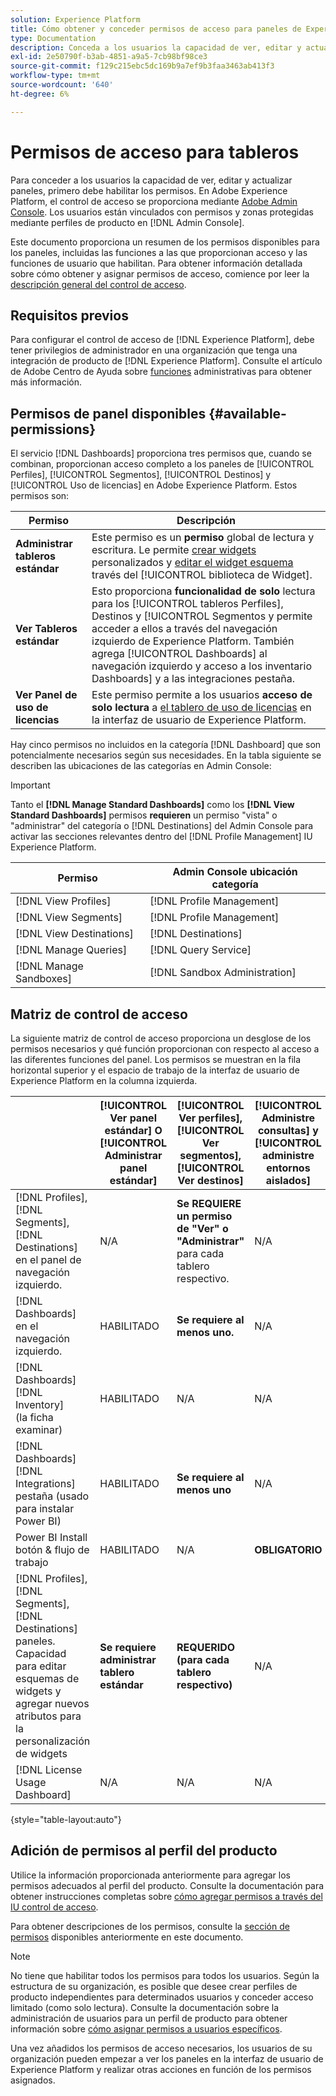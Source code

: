 ```yaml
---
solution: Experience Platform
title: Cómo obtener y conceder permisos de acceso para paneles de Experience Platform
type: Documentation
description: Conceda a los usuarios la capacidad de ver, editar y actualizar paneles de Experience Platform mediante Adobe Admin Console.
exl-id: 2e50790f-b3ab-4851-a9a5-7cb98bf98ce3
source-git-commit: f129c215ebc5dc169b9a7ef9b3faa3463ab413f3
workflow-type: tm+mt
source-wordcount: '640'
ht-degree: 6%

---
```


# Permisos de acceso para tableros

Para conceder a los usuarios la capacidad de ver, editar y actualizar paneles, primero debe habilitar los permisos. En Adobe Experience Platform, el control de acceso se proporciona mediante [Adobe Admin Console](https://adminconsole.adobe.com/). Los usuarios están vinculados con permisos y zonas protegidas mediante perfiles de producto en [!DNL Admin Console].

Este documento proporciona un resumen de los permisos disponibles para los paneles, incluidas las funciones a las que proporcionan acceso y las funciones de usuario que habilitan. Para obtener información detallada sobre cómo obtener y asignar permisos de acceso, comience por leer la [descripción general del control de acceso](../access-control/home.md).

## Requisitos previos

Para configurar el control de acceso de [!DNL Experience Platform], debe tener privilegios de administrador en una organización que tenga una integración de producto de [!DNL Experience Platform]. Consulte el artículo de Adobe Centro de Ayuda sobre [funciones](https://helpx.adobe.com/es/enterprise/using/admin-roles.html) administrativas para obtener más información.

## Permisos de panel disponibles {#available-permissions}

El servicio [!DNL Dashboards] proporciona tres permisos que, cuando se combinan, proporcionan acceso completo a los paneles de [!UICONTROL Perfiles], [!UICONTROL Segmentos], [!UICONTROL Destinos] y [!UICONTROL Uso de licencias] en Adobe Experience Platform. Estos permisos son:

| Permiso | Descripción |
|---|---|
| **Administrar tableros estándar** | Este permiso es un **permiso** global de lectura y escritura. Le permite [crear widgets](./customize/custom-widgets.md) personalizados y [editar el widget esquema](./customize/edit-schema.md) través del [!UICONTROL biblioteca de Widget]. |
| **Ver Tableros estándar** | Esto proporciona **funcionalidad de solo** lectura para los [!UICONTROL tableros Perfiles], Destinos y [!UICONTROL Segmentos y permite acceder a ellos a través del navegación izquierdo de Experience Platform. También agrega [!UICONTROL Dashboards] al navegación izquierdo y acceso a los inventario Dashboards] y a las integraciones pestaña. |
| **Ver Panel de uso de licencias** | Este permiso permite a los usuarios **acceso de solo lectura** a [el tablero de uso de licencias](./guides/license-usage.md) en la interfaz de usuario de Experience Platform. |

Hay cinco permisos no incluidos en la categoría [!DNL Dashboard] que son potencialmente necesarios según sus necesidades. En la tabla siguiente se describen las ubicaciones de las categorías en Admin Console:

>[!IMPORTANT]
>
>Tanto el **[!DNL Manage Standard Dashboards]** como los **[!DNL View Standard Dashboards]** permisos **requieren** un permiso &quot;vista&quot; o &quot;administrar&quot; del categoría o [!DNL Destinations] del Admin Console para activar las secciones relevantes dentro del [!DNL Profile Management] IU Experience Platform.

| Permiso | Admin Console ubicación categoría |
|---|---|
| [!DNL View Profiles] | [!DNL Profile Management] |
| [!DNL View Segments] | [!DNL Profile Management] |
| [!DNL View Destinations] | [!DNL Destinations] |
| [!DNL Manage Queries] | [!DNL Query Service] |
| [!DNL Manage Sandboxes] | [!DNL Sandbox Administration] |

## Matriz de control de acceso

La siguiente matriz de control de acceso proporciona un desglose de los permisos necesarios y qué función proporcionan con respecto al acceso a las diferentes funciones del panel. Los permisos se muestran en la fila horizontal superior y el espacio de trabajo de la interfaz de usuario de Experience Platform en la columna izquierda.

|   | [!UICONTROL Ver panel estándar] O [!UICONTROL Administrar panel estándar] | [!UICONTROL Ver perfiles],<br/>[!UICONTROL Ver segmentos],<br/> [!UICONTROL Ver destinos] | [!UICONTROL Administre consultas] y [!UICONTROL administre entornos aislados] | [!UICONTROL Ver Panel de uso de licencias] |
|---|---|---|---|---|
| [!DNL Profiles],<br/>[!DNL Segments],<br/>[!DNL Destinations] en el panel de navegación izquierdo. | N/A | **Se REQUIERE un permiso de &quot;Ver&quot; o &quot;Administrar&quot;** para cada tablero respectivo. | N/A | N/A |
| [!DNL Dashboards] en el navegación izquierdo. | HABILITADO | **Se requiere al menos uno.** | N/A | N/A |
| [!DNL Dashboards] [!DNL Inventory] <br/> (la ficha examinar) | HABILITADO | N/A | N/A | N/A |
| [!DNL Dashboards]&#x200B;[!DNL Integrations] <br/>pestaña (usado para instalar Power BI) | HABILITADO | **Se requiere al menos uno** | N/A | N/A |
| Power BI Install botón &amp; flujo de trabajo | HABILITADO | N/A | **OBLIGATORIO** | N/A |
| [!DNL Profiles],<br/>[!DNL Segments],<br/>[!DNL Destinations] paneles.<br/>Capacidad para editar esquemas de widgets y agregar nuevos atributos para la personalización de widgets | **Se requiere administrar tablero estándar** | **REQUERIDO (para cada tablero respectivo)** | N/A | N/A |
| [!DNL License Usage Dashboard] | N/A | N/A | N/A | HABILITADO |

{style="table-layout:auto"}

## Adición de permisos al perfil del producto

Utilice la información proporcionada anteriormente para agregar los permisos adecuados al perfil del producto. Consulte la documentación para obtener instrucciones completas sobre [cómo agregar permisos a través del IU control de acceso](../access-control/ui/permissions.md).

Para obtener descripciones de los permisos, consulte la [sección de permisos](#available-permissions) disponibles anteriormente en este documento.

>[!NOTE]
>
>No tiene que habilitar todos los permisos para todos los usuarios. Según la estructura de su organización, es posible que desee crear perfiles de producto independientes para determinados usuarios y conceder acceso limitado (como solo lectura). Consulte la documentación sobre la administración de usuarios para un perfil de producto para obtener información sobre [cómo asignar permisos a usuarios específicos](../access-control/ui/users.md).

Una vez añadidos los permisos de acceso necesarios, los usuarios de su organización pueden empezar a ver los paneles en la interfaz de usuario de Experience Platform y realizar otras acciones en función de los permisos asignados.
